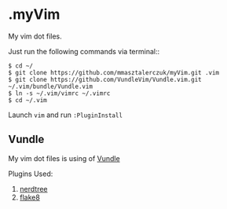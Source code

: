 .myVim
===
My vim dot files.

Just run the following commands via terminal::

```console
$ cd ~/
$ git clone https://github.com/mmasztalerczuk/myVim.git .vim
$ git clone https://github.com/VundleVim/Vundle.vim.git ~/.vim/bundle/Vundle.vim
$ ln -s ~/.vim/vimrc ~/.vimrc
$ cd ~/.vim
```
Launch `vim` and run `:PluginInstall`

## Vundle

My vim dot files is using of [Vundle](https://github.com/VundleVim/Vundle.vim) 


Plugins Used:

1. [nerdtree](https://github.com/scrooloose/nerdtree) 
2. [flake8](https://github.com/nvie/vim-flake8) 



